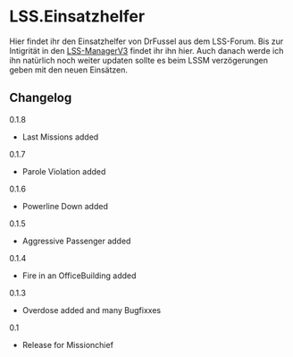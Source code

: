 # LSS.Einsatzhelfer
Hier findet ihr den Einsatzhelfer von DrFussel aus dem LSS-Forum.
Bis zur Intigrität in den [LSS-ManagerV3](https://github.com/LSS-Manager/lss-manager-v3) findet ihr ihn hier. Auch danach werde ich ihn natürlich noch weiter updaten sollte es beim LSSM verzögerungen geben mit den neuen Einsätzen.


## Changelog
0.1.8

- Last Missions added


0.1.7

- Parole Violation added


0.1.6

- Powerline Down added


0.1.5

- Aggressive Passenger added


0.1.4

- Fire in an OfficeBuilding added


0.1.3

- Overdose added and many Bugfixxes


0.1

-  Release for Missionchief
